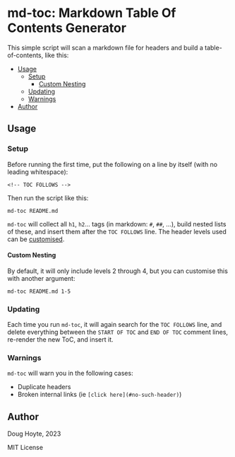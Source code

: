 # md-toc: Markdown Table Of Contents Generator

This simple script will scan a markdown file for headers and build a table-of-contents, like this:

<!-- TOC FOLLOWS -->
<!-- START OF TOC -->
<!-- md-toc: https://github.com/hoytech/md-toc -->
* [Usage](#usage)
  * [Setup](#setup)
    * [Custom Nesting](#custom-nesting)
  * [Updating](#updating)
  * [Warnings](#warnings)
* [Author](#author)
<!-- END OF TOC -->

## Usage

### Setup

Before running the first time, put the following on a line by itself (with no leading whitespace):

    <!-- TOC FOLLOWS -->

Then run the script like this:

    md-toc README.md

`md-toc` will collect all `h1`, `h2`... tags (in markdown: `#`, `##`, ...), build nested lists of these, and insert them after the `TOC FOLLOWS` line. The header levels used can be [customised](#custom-nesting).

#### Custom Nesting

By default, it will only include levels 2 through 4, but you can customise this with another argument:

    md-toc README.md 1-5

### Updating

Each time you run `md-toc`, it will again search for the `TOC FOLLOWS` line, and delete everything between the `START OF TOC` and `END OF TOC` comment lines, re-render the new ToC, and insert it.

### Warnings

`md-toc` will warn you in the following cases:

* Duplicate headers
* Broken internal links (ie `[click here](#no-such-header)`)

## Author

Doug Hoyte, 2023

MIT License
